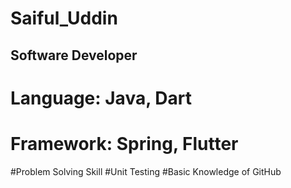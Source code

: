 # Saiful_Uddin
## Software Developer
# Language: Java, Dart
# Framework: Spring, Flutter
#Problem Solving Skill
#Unit Testing
#Basic Knowledge of GitHub
